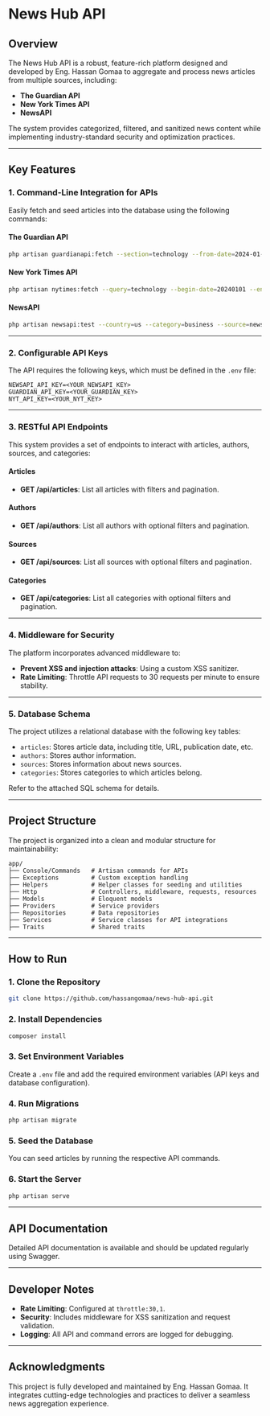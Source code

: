 # News Hub API

## Overview
The News Hub API is a robust, feature-rich platform designed and developed by Eng. Hassan Gomaa to aggregate and process news articles from multiple sources, including:

- **The Guardian API**
- **New York Times API**
- **NewsAPI**

The system provides categorized, filtered, and sanitized news content while implementing industry-standard security and optimization practices.

---

## Key Features

### 1. Command-Line Integration for APIs
Easily fetch and seed articles into the database using the following commands:

#### **The Guardian API**
```bash
php artisan guardianapi:fetch --section=technology --from-date=2024-01-01
```

#### **New York Times API**
```bash
php artisan nytimes:fetch --query=technology --begin-date=20240101 --end-date=20241231 --page=0
```

#### **NewsAPI**
```bash
php artisan newsapi:test --country=us --category=business --source=newsapi
```

---

### 2. Configurable API Keys
The API requires the following keys, which must be defined in the `.env` file:

```env
NEWSAPI_API_KEY=<YOUR_NEWSAPI_KEY>
GUARDIAN_API_KEY=<YOUR_GUARDIAN_KEY>
NYT_API_KEY=<YOUR_NYT_KEY>
```

---

### 3. RESTful API Endpoints
This system provides a set of endpoints to interact with articles, authors, sources, and categories:

#### **Articles**
- **GET /api/articles**: List all articles with filters and pagination.

#### **Authors**
- **GET /api/authors**: List all authors with optional filters and pagination.

#### **Sources**
- **GET /api/sources**: List all sources with optional filters and pagination.

#### **Categories**
- **GET /api/categories**: List all categories with optional filters and pagination.

---

### 4. Middleware for Security
The platform incorporates advanced middleware to:

- **Prevent XSS and injection attacks**: Using a custom XSS sanitizer.
- **Rate Limiting**: Throttle API requests to 30 requests per minute to ensure stability.

---

### 5. Database Schema
The project utilizes a relational database with the following key tables:

- `articles`: Stores article data, including title, URL, publication date, etc.
- `authors`: Stores author information.
- `sources`: Stores information about news sources.
- `categories`: Stores categories to which articles belong.

Refer to the attached SQL schema for details.

---

## Project Structure
The project is organized into a clean and modular structure for maintainability:

```plaintext
app/
├── Console/Commands   # Artisan commands for APIs
├── Exceptions         # Custom exception handling
├── Helpers            # Helper classes for seeding and utilities
├── Http               # Controllers, middleware, requests, resources
├── Models             # Eloquent models
├── Providers          # Service providers
├── Repositories       # Data repositories
├── Services           # Service classes for API integrations
├── Traits             # Shared traits
```

---

## How to Run

### 1. Clone the Repository
```bash
git clone https://github.com/hassangomaa/news-hub-api.git
```

### 2. Install Dependencies
```bash
composer install
```

### 3. Set Environment Variables
Create a `.env` file and add the required environment variables (API keys and database configuration).

### 4. Run Migrations
```bash
php artisan migrate
```

### 5. Seed the Database
You can seed articles by running the respective API commands.

### 6. Start the Server
```bash
php artisan serve
```

---

## API Documentation
Detailed API documentation is available and should be updated regularly using Swagger.

---

## Developer Notes
- **Rate Limiting**: Configured at `throttle:30,1`.
- **Security**: Includes middleware for XSS sanitization and request validation.
- **Logging**: All API and command errors are logged for debugging.

---

## Acknowledgments
This project is fully developed and maintained by Eng. Hassan Gomaa. It integrates cutting-edge technologies and practices to deliver a seamless news aggregation experience.

